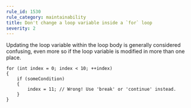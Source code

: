 ```yaml
---
rule_id: 1530
rule_category: maintainability
title: Don't change a loop variable inside a `for` loop
severity: 2
---
```

Updating the loop variable within the loop body is generally considered confusing, even more so if the loop variable is modified in more than one place.

	for (int index = 0; index < 10; ++index)  
	{  
		if (someCondition)
		{
			index = 11; // Wrong! Use 'break' or 'continue' instead.  
		}
	}
